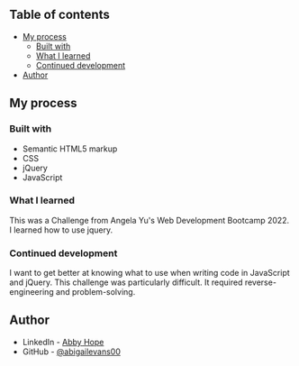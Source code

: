 

## Table of contents


- [My process](#my-process)
  - [Built with](#built-with)
  - [What I learned](#what-i-learned)
  - [Continued development](#continued-development)
- [Author](#author)




## My process

### Built with

- Semantic HTML5 markup
- CSS
- jQuery
- JavaScript


### What I learned

This was a Challenge from Angela Yu's Web Development Bootcamp 2022. I learned how to use jquery.

### Continued development

I want to get better at knowing what to use when writing code in JavaScript and jQuery. This challenge was particularly difficult. It required reverse-engineering and problem-solving.



## Author

- LinkedIn - [Abby Hope](https://www.linkedin.com/in/abigailhevans/)
- GitHub - [@abigailevans00](https://github.com/abigailevans00)
